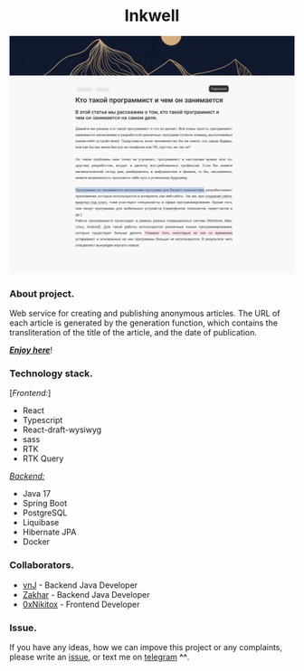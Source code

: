 ## <h1 align="center">Inkwell</h1>

<img src="https://raw.githubusercontent.com/vnj64/service-for-publishing-articles/main/readme_assets/project_page.png">

### About project.

Web service for creating and publishing anonymous articles. The URL of each article is generated by the generation function, which contains the transliteration of the title of the article, and the date of publication.

[**_Enjoy here_**](https://inkwell-five.vercel.app/)!

### Technology stack.

[_Frontend:_]

- React
- Typescript
- React-draft-wysiwyg
- sass
- RTK
- RTK Query

[_Backend:_](https://github.com/vnj64/service-for-publishing-articles)

- Java 17
- Spring Boot
- PostgreSQL
- Liquibase
- Hibernate JPA
- Docker

### Collaborators.

- [vnJ](https://github.com/vnj64) - Backend Java Developer
- [Zakhar](https://github.com/ZakharEvv) - Backend Java Developer
- [0xNikitox](https://github.com/darkystacks) - Frontend Developer

### Issue.

If you have any ideas, how we can impove this project or any complaints, please write an [issue](https://github.com/vnj64/service-for-publishing-articles/issues), or text me on [telegram](https://t.me/arszdarszd) **^^**.
